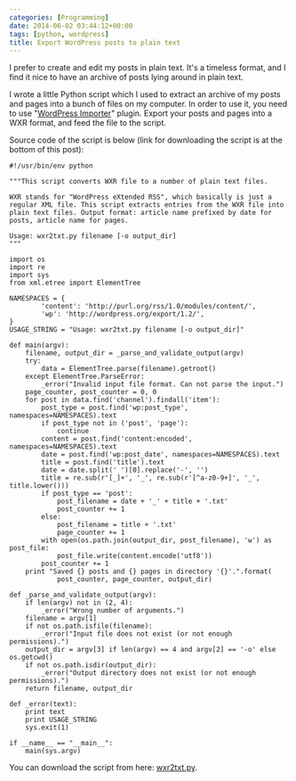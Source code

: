 ```yaml
---
categories: [Programming]
date: 2014-06-02 03:44:12+00:00
tags: [python, wordpress]
title: Export WordPress posts to plain text
---
```


I prefer to create and edit my posts in plain text. It's a timeless format, and I find it nice to have an archive of posts lying around in plain text.

I wrote a little Python script which I used to extract an archive of my posts and pages into a bunch of files on my computer. In order to use it, you need to use "[WordPress Importer](http://wordpress.org/plugins/wordpress-importer/)" plugin. Export your posts and pages into a WXR format, and feed the file to the script.

Source code of the script is below (link for downloading the script is at the bottom of this post):

    #!/usr/bin/env python

    """This script converts WXR file to a number of plain text files.

    WXR stands for "WordPress eXtended RSS", which basically is just a
    regular XML file. This script extracts entries from the WXR file into
    plain text files. Output format: article name prefixed by date for
    posts, article name for pages.

    Usage: wxr2txt.py filename [-o output_dir]
    """

    import os
    import re
    import sys
    from xml.etree import ElementTree

    NAMESPACES = {
            'content': 'http://purl.org/rss/1.0/modules/content/',
            'wp': 'http://wordpress.org/export/1.2/',
    }
    USAGE_STRING = "Usage: wxr2txt.py filename [-o output_dir]"

    def main(argv):
        filename, output_dir = _parse_and_validate_output(argv)
        try:
            data = ElementTree.parse(filename).getroot()
        except ElementTree.ParseError:
            _error("Invalid input file format. Can not parse the input.")
        page_counter, post_counter = 0, 0
        for post in data.find('channel').findall('item'):
            post_type = post.find('wp:post_type', namespaces=NAMESPACES).text
            if post_type not in ('post', 'page'):
                continue
            content = post.find('content:encoded', namespaces=NAMESPACES).text
            date = post.find('wp:post_date', namespaces=NAMESPACES).text
            title = post.find('title').text
            date = date.split(' ')[0].replace('-', '')
            title = re.sub(r'[_]+', '_', re.sub(r'[^a-z0-9+]', '_', title.lower()))
            if post_type == 'post':
                post_filename = date + '_' + title + '.txt'
                post_counter += 1
            else:
                post_filename = title + '.txt'
                page_counter += 1
            with open(os.path.join(output_dir, post_filename), 'w') as post_file:
                post_file.write(content.encode('utf8'))
            post_counter += 1
        print "Saved {} posts and {} pages in directory '{}'.".format(
                post_counter, page_counter, output_dir)

    def _parse_and_validate_output(argv):
        if len(argv) not in (2, 4):
            _error("Wrong number of arguments.")
        filename = argv[1]
        if not os.path.isfile(filename):
            _error("Input file does not exist (or not enough permissions).")
        output_dir = argv[3] if len(argv) == 4 and argv[2] == '-o' else os.getcwd()
        if not os.path.isdir(output_dir):
            _error("Output directory does not exist (or not enough permissions).")
        return filename, output_dir

    def _error(text):
        print text
        print USAGE_STRING
        sys.exit(1)

    if __name__ == "__main__":
        main(sys.argv)

You can download the script from here: [wxr2txt.py](https://gist.github.com/ruslanosipov/b748a138389db2cda1e8).
